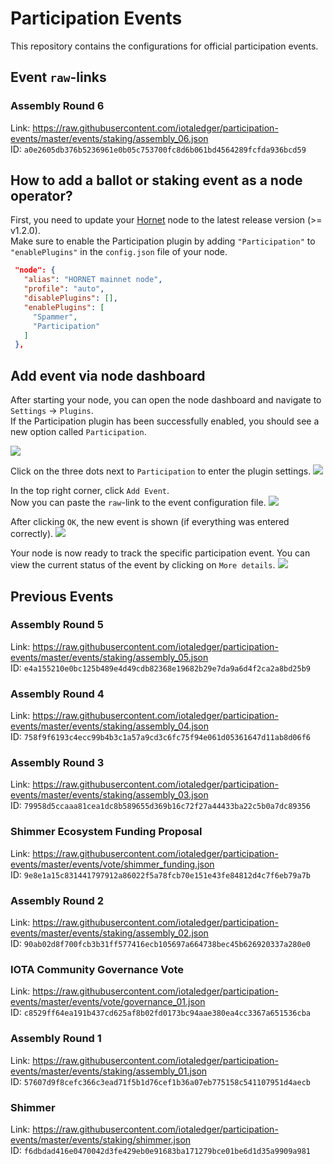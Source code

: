 # Participation Events

This repository contains the configurations for official participation events.

## Event `raw`-links

### Assembly Round 6

Link: https://raw.githubusercontent.com/iotaledger/participation-events/master/events/staking/assembly_06.json<br>
ID: `a0e2605db376b5236961e0b05c753700fc8d6b061bd4564289fcfda936bcd59`


## How to add a ballot or staking event as a node operator?

First, you need to update your [Hornet](https://github.com/gohornet/hornet) node to the latest release version (>= v1.2.0). <br>
Make sure to enable the Participation plugin by adding `"Participation"` to `"enablePlugins"` in the `config.json` file of your node.

```json
 "node": {
   "alias": "HORNET mainnet node",
   "profile": "auto",
   "disablePlugins": [],
   "enablePlugins": [
     "Spammer",
     "Participation"
   ]
 },
```

## Add event via node dashboard

After starting your node, you can open the node dashboard and navigate to `Settings` -> `Plugins`.<br>
If the Participation plugin has been successfully enabled, you should see a new option called `Participation`.

![](./resources/hornet_1_light.png)

Click on the three dots next to `Participation` to enter the plugin settings.
![](./resources/hornet_2_light.png)

In the top right corner, click `Add Event`.<br>
Now you can paste the `raw`-link to the event configuration file.
![](./resources/hornet_3_light.png)

After clicking `OK`, the new event is shown (if everything was entered correctly).
![](./resources/hornet_4_light.png)

Your node is now ready to track the specific participation event. You can view the current status of the event by clicking on `More details`.
![](./resources/hornet_5_light.png)


## Previous Events

### Assembly Round 5

Link: https://raw.githubusercontent.com/iotaledger/participation-events/master/events/staking/assembly_05.json<br>
ID: `e4a155210e0bc125b489e4d49cdb82368e19682b29e7da9a6d4f2ca2a8bd25b9`

### Assembly Round 4

Link: https://raw.githubusercontent.com/iotaledger/participation-events/master/events/staking/assembly_04.json<br>
ID: `758f9f6193c4ecc99b4b3c1a57a9cd3c6fc75f94e061d05361647d11ab8d06f6`

### Assembly Round 3

Link: https://raw.githubusercontent.com/iotaledger/participation-events/master/events/staking/assembly_03.json<br>
ID: `79958d5ccaaa81cea1dc8b589655d369b16c72f27a44433ba22c5b0a7dc89356`

### Shimmer Ecosystem Funding Proposal

Link: https://raw.githubusercontent.com/iotaledger/participation-events/master/events/vote/shimmer_funding.json<br>
ID: `9e8e1a15c831441797912a86022f5a78fcb70e151e43fe84812d4c7f6eb79a7b`

### Assembly Round 2

Link: https://raw.githubusercontent.com/iotaledger/participation-events/master/events/staking/assembly_02.json<br>
ID: `90ab02d8f700fcb3b31ff577416ecb105697a664738bec45b626920337a280e0`

### IOTA Community Governance Vote

Link: https://raw.githubusercontent.com/iotaledger/participation-events/master/events/vote/governance_01.json<br>
ID: `c8529ff64ea191b437cd625af8b02fd0173bc94aae380ea4cc3367a651536cba`

### Assembly Round 1

Link: https://raw.githubusercontent.com/iotaledger/participation-events/master/events/staking/assembly_01.json<br>
ID: `57607d9f8cefc366c3ead71f5b1d76cef1b36a07eb775158c541107951d4aecb`

### Shimmer
Link: https://raw.githubusercontent.com/iotaledger/participation-events/master/events/staking/shimmer.json<br>
ID: `f6dbdad416e0470042d3fe429eb0e91683ba171279bce01be6d1d35a9909a981`
